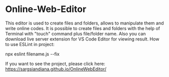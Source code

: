 # Online-Web-Editor
This editor is used to create files and folders, allows to manipulate them and write online codes.
It is possible to create files and folders with the help of Terminal with "touch" command plus file/folder name.
Also you can download live server extension for VS Code Editor for viewing result.
How to use ESLint in project:

   npx eslint filename.js --fix
   
   If you want to see the project, please click here: https://sargsiandiana.github.io/OnlineWebEditor/
